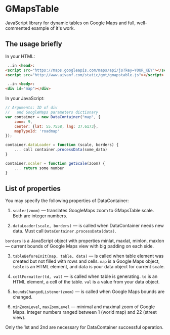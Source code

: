 # GMapsTable
JavaScript library for dynamic tables on Google Maps and full, well-commented example of it's work.

## The usage briefly

In your HTML:

```html
 ..in <head>:
<script src="https://maps.googleapis.com/maps/api/js?key=YOUR_KEY"></script>
<script src="http://www.aivanf.com/static/gmt/gmapstable.js"></script>

 ..in <body>:
<div id="map"></div>
```

In your JavaScript:

```javascript
// Arguments: ID of div
//   and GoogleMaps parameters dictionary
var container = new DataContainer("map", {
    zoom: 9,
    center: {lat: 55.7558, lng: 37.6173},
    mapTypeId: 'roadmap'
});

container.dataLoader = function (scale, borders) {
    ... call container.processData(some_data)
}

container.scaler = function getScale(zoom) {
    ... return some number
}
```

## List of properties

You may specify the following properties of DataContainer:

1) `scaler(zoom)` — translates GoogleMaps zoom to GMapsTable scale. Both are integer numbers.

2) `dataLoader(scale, borders)` — is called when DataContainer needs new data. Must call `DataContainer.processData(data)`.

`borders` is a JavaScript object with properties minlat, maxlat, minlon, maxlon — current bounds of Google Maps view with big padding on each side.

3) `tableBeforeInit(map, table, data)` — is called when table element was created but not filled with rows and cells. `map` is a Google Maps object, `table` is an HTML element, and data is your data object for current scale.

4) `cellFormatter(td, val)` — is called when table is generating. `td` is an HTML element, a cell of the table. `val` is a value from your data object.

5) `boundsChangedListener(zoom)` — is called when Google Maps bounds are changed.

6) `minZoomLevel`, `maxZoomLevel` — minimal and maximal zoom of Google Maps. Integer numbers ranged between 1 (world map) and 22 (street view).

Only the 1st and 2nd are necessary for DataContainer successful operation.

